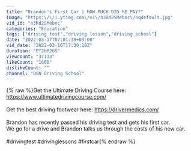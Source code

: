 ```yaml
---
title: "Brandon's First Car | HOW MUCH DID HE PAY?"
image: "https:\/\/i.ytimg.com\/vi\/n3Rd2SMebnc\/hqdefault.jpg"
vid_id: "n3Rd2SMebnc"
categories: "Education"
tags: ["driving test","driving lesson","driving school"]
date: "2022-03-17T07:01:39+03:00"
vid_date: "2022-03-16T17:30:10Z"
duration: "PT26M26S"
viewcount: "37113"
likeCount: "1600"
dislikeCount: ""
channel: "DGN Driving School"
---
```

{% raw %}Get the Ultimate Driving Course here: <a rel="nofollow" target="blank" href="https://www.ultimatedrivingcourse.com/">https://www.ultimatedrivingcourse.com/</a><br /><br />Get the best driving footwear here: <a rel="nofollow" target="blank" href="https://drivermedics.com/">https://drivermedics.com/</a><br /><br />Brandon has recently passed his driving test and gets his first car.<br />We go for a drive and Brandon talks us through the costs of his new car.<br /><br />#drivingtest #drivinglessons #firstcar{% endraw %}
